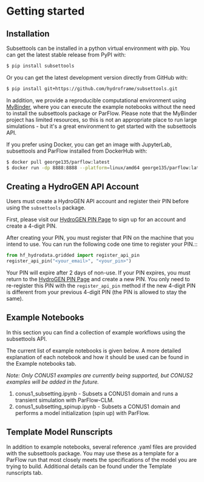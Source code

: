 # Getting started

## Installation

Subsettools can be installed in a python virtual environment with pip. You can get the latest stable release from PyPI with:

```bash
$ pip install subsettools
```

Or you can get the latest development version directly from GitHub with:

```bash
$ pip install git+https://github.com/hydroframe/subsettools.git
```

In addition, we provide a reproducible computational environment using [MyBinder](https://mybinder.org/v2/gh/hydroframe/subsettools-binder/HEAD), where you can execute the example notebooks without the need to install the subsettools package or ParFlow. Please note that the MyBinder project has limited resources, so this is not an appropriate place to run large simulations - but it's a great environment to get started with the subsettools API.

If you prefer using Docker, you can get an image with JupyterLab, subsettools and ParFlow installed from DockerHub with:

```bash
$ docker pull george135/parflow:latest
$ docker run -dp 8888:8888 --platform=linux/amd64 george135/parflow:latest
```

## Creating a HydroGEN API Account

Users must create a HydroGEN API account and register their PIN before using the 
``subsettools`` package.

First, please visit our [HydroGEN PIN Page](https://hydrogen.princeton.edu/pin) to 
sign up for an account and create a 4-digit PIN.

After creating your PIN, you must register that PIN on the machine that you intend
to use. You can run the following code one time to register your PIN.::  

```python
from hf_hydrodata.gridded import register_api_pin
register_api_pin("<your_email>", "<your_pin>")
```

Your PIN will expire after 2 days of non-use. If your PIN expires, you must return to
the [HydroGEN PIN Page](https://hydrogen.princeton.edu/pin) and create a new PIN. 
You only need to re-register this PIN with the `register_api_pin` method if the 
new 4-digit PIN is different from your previous 4-digit PIN (the PIN is allowed
to stay the same).


## Example Notebooks

In this section you can find a collection of example workflows using the subsettools API. 

The current list of example notebooks is given below. A more detailed explanation of each notebook and how it should be used can be found in the Example notebooks tab. 

*Note: Only CONUS1 examples are currently being supported, but CONUS2 examples will be added in the future.* 

1. conus1_subsetting.ipynb - Subsets a CONUS1 domain and runs a transient simulation with ParFlow-CLM.
2. conus1_subsetting_spinup.ipynb - Subsets a CONUS1 domain and performs a model initialization (spin up) with ParFlow.

## Template Model Runscripts

In addition to example notebooks, several reference .yaml files are provided with the subsettools package. 
You may use these as a template for a ParFlow run that most closely meets the specifications of the model 
you are trying to build. Additional details can be found under the Template runscripts tab. 
